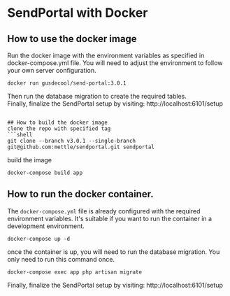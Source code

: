 # SendPortal with Docker 

## How to use the docker image
Run the docker image with the environment variables as specified in docker-compose.yml file. You will need to adjust 
the environment to follow your own server configuration.

```shell
docker run gusdecool/send-portal:3.0.1
```

Then run the database migration to create the required tables.  
Finally, finalize the SendPortal setup by visiting: http://localhost:6101/setup

```shell

## How to build the docker image
clone the repo with specified tag
```shell
git clone --branch v3.0.1 --single-branch git@github.com:mettle/sendportal.git sendportal
```

build the image
```shell
docker-compose build app
```

## How to run the docker container.
The `docker-compose.yml` file is already configured with the required environment variables.
It's suitable if you want to run the container in a development environment.

```shell
docker-compose up -d
```

once the container is up, you will need to run the database migration. You only need to run this command once.
```shell
docker-compose exec app php artisan migrate
```

Finally, finalize the SendPortal setup by visiting: http://localhost:6101/setup

